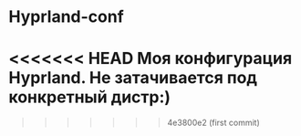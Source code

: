 # Hyprland-conf
<<<<<<< HEAD
Моя конфигурация Hyprland. Не затачивается под конкретный дистр:)
=======
>>>>>>> 4e3800e2 (first commit)
